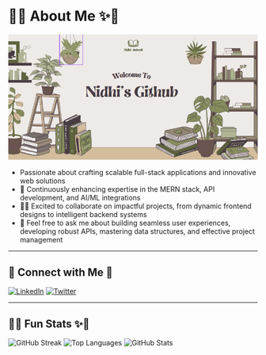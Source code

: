 # 🎀✨ About Me ✨🎀

![Banner](https://raw.githubusercontent.com/Nidhi-dwivedi/Nidhi-dwivedi/main/banner.PNG)

- Passionate about crafting scalable full-stack applications and innovative web solutions  
- 🌱 Continuously enhancing expertise in the MERN stack, API development, and AI/ML integrations  
- 👩‍💻 Excited to collaborate on impactful projects, from dynamic frontend designs to intelligent backend systems  
- 💬 Feel free to ask me about building seamless user experiences, developing robust APIs, mastering data structures, and effective project management  

---


## 🎀 Connect with Me 🎀

[![LinkedIn](https://img.shields.io/badge/-LinkedIn-blue?logo=linkedin&logoColor=white)](https://linkedin.com/in/nidhirani29)
[![Twitter](https://img.shields.io/badge/-Twitter-1DA1F2?logo=twitter&logoColor=white)](https://twitter.com/dontlaughmona)


---

## 🎀✨ Fun Stats ✨🎀

![GitHub Streak](https://github-readme-streak-stats.herokuapp.com/?user=Nidhi-dwivedi&theme=radical)
![Top Languages](https://github-readme-stats.vercel.app/api/top-langs/?username=Nidhi-dwivedi&layout=compact&theme=radical)
![GitHub Stats](https://github-readme-stats.vercel.app/api?username=Nidhi-dwivedi&show_icons=true&theme=radical)
